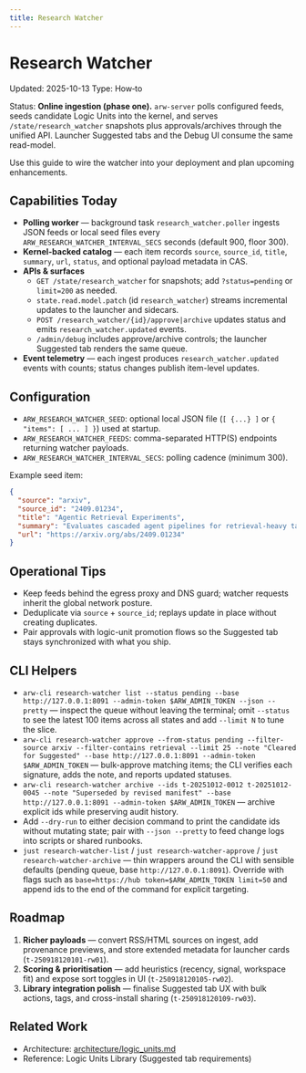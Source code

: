 ```yaml
---
title: Research Watcher
---
```


# Research Watcher
Updated: 2025-10-13
Type: How‑to

Status: **Online ingestion (phase one).** `arw-server` polls configured feeds, seeds candidate Logic Units into the kernel, and serves `/state/research_watcher` snapshots plus approvals/archives through the unified API. Launcher Suggested tabs and the Debug UI consume the same read-model.

Use this guide to wire the watcher into your deployment and plan upcoming enhancements.

## Capabilities Today

- **Polling worker** — background task `research_watcher.poller` ingests JSON feeds or local seed files every `ARW_RESEARCH_WATCHER_INTERVAL_SECS` seconds (default 900, floor 300).
- **Kernel-backed catalog** — each item records `source`, `source_id`, `title`, `summary`, `url`, `status`, and optional payload metadata in CAS.
- **APIs & surfaces**
  - `GET /state/research_watcher` for snapshots; add `?status=pending` or `limit=200` as needed.
  - `state.read.model.patch` (id `research_watcher`) streams incremental updates to the launcher and sidecars.
  - `POST /research_watcher/{id}/approve|archive` updates status and emits `research_watcher.updated` events.
  - `/admin/debug` includes approve/archive controls; the launcher Suggested tab renders the same queue.
- **Event telemetry** — each ingest produces `research_watcher.updated` events with counts; status changes publish item-level updates.

## Configuration

- `ARW_RESEARCH_WATCHER_SEED`: optional local JSON file (`[ {...} ]` or `{ "items": [ ... ] }`) used at startup.
- `ARW_RESEARCH_WATCHER_FEEDS`: comma-separated HTTP(S) endpoints returning watcher payloads.
- `ARW_RESEARCH_WATCHER_INTERVAL_SECS`: polling cadence (minimum 300).

Example seed item:

```json
{
  "source": "arxiv",
  "source_id": "2409.01234",
  "title": "Agentic Retrieval Experiments",
  "summary": "Evaluates cascaded agent pipelines for retrieval-heavy tasks.",
  "url": "https://arxiv.org/abs/2409.01234"
}
```

## Operational Tips

- Keep feeds behind the egress proxy and DNS guard; watcher requests inherit the global network posture.
- Deduplicate via `source` + `source_id`; replays update in place without creating duplicates.
- Pair approvals with logic-unit promotion flows so the Suggested tab stays synchronized with what you ship.

## CLI Helpers

- `arw-cli research-watcher list --status pending --base http://127.0.0.1:8091 --admin-token $ARW_ADMIN_TOKEN --json --pretty` — inspect the queue without leaving the terminal; omit `--status` to see the latest 100 items across all states and add `--limit N` to tune the slice.
- `arw-cli research-watcher approve --from-status pending --filter-source arxiv --filter-contains retrieval --limit 25 --note "Cleared for Suggested" --base http://127.0.0.1:8091 --admin-token $ARW_ADMIN_TOKEN` — bulk-approve matching items; the CLI verifies each signature, adds the note, and reports updated statuses.
- `arw-cli research-watcher archive --ids t-20251012-0012 t-20251012-0045 --note "Superseded by revised manifest" --base http://127.0.0.1:8091 --admin-token $ARW_ADMIN_TOKEN` — archive explicit ids while preserving audit history.
- Add `--dry-run` to either decision command to print the candidate ids without mutating state; pair with `--json --pretty` to feed change logs into scripts or shared runbooks.
- `just research-watcher-list` / `just research-watcher-approve` / `just research-watcher-archive` — thin wrappers around the CLI with sensible defaults (pending queue, base `http://127.0.0.1:8091`). Override with flags such as `base=https://hub token=$ARW_ADMIN_TOKEN limit=50` and append ids to the end of the command for explicit targeting.

## Roadmap

1. **Richer payloads** — convert RSS/HTML sources on ingest, add provenance previews, and store extended metadata for launcher cards (`t-250918120101-rw01`).
2. **Scoring & prioritisation** — add heuristics (recency, signal, workspace fit) and expose sort toggles in UI (`t-250918120105-rw02`).
3. **Library integration polish** — finalise Suggested tab UX with bulk actions, tags, and cross-install sharing (`t-250918120109-rw03`).

## Related Work

- Architecture: [architecture/logic_units.md](../architecture/logic_units.md)
- Reference: Logic Units Library (Suggested tab requirements)
